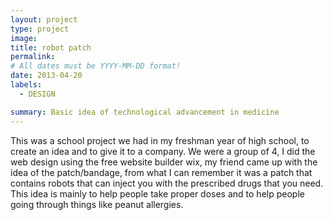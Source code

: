 ```yaml
---
layout: project
type: project
image: 
title: robot patch
permalink: 
# All dates must be YYYY-MM-DD format!
date: 2013-04-20
labels:
  - DESIGN

summary: Basic idea of technological advancement in medicine
---
```



This was a school project we had in my freshman year of high school, to create an idea and to give it to a company. We were a group of 4, I did the web design using the free website builder wix, my friend came up with the idea of the patch/bandage, from what I can remember it was a patch that contains robots that can inject you with the prescribed drugs that you need. This idea is mainly to help people take proper doses and to help people going through things like peanut allergies. 
